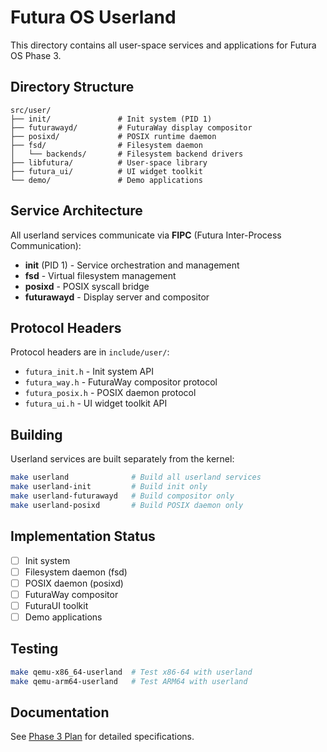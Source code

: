 # Futura OS Userland

This directory contains all user-space services and applications for Futura OS Phase 3.

## Directory Structure

```
src/user/
├── init/               # Init system (PID 1)
├── futurawayd/         # FuturaWay display compositor
├── posixd/             # POSIX runtime daemon
├── fsd/                # Filesystem daemon
│   └── backends/       # Filesystem backend drivers
├── libfutura/          # User-space library
├── futura_ui/          # UI widget toolkit
└── demo/               # Demo applications
```

## Service Architecture

All userland services communicate via **FIPC** (Futura Inter-Process Communication):

- **init** (PID 1) - Service orchestration and management
- **fsd** - Virtual filesystem management
- **posixd** - POSIX syscall bridge
- **futurawayd** - Display server and compositor

## Protocol Headers

Protocol headers are in `include/user/`:

- `futura_init.h` - Init system API
- `futura_way.h` - FuturaWay compositor protocol
- `futura_posix.h` - POSIX daemon protocol
- `futura_ui.h` - UI widget toolkit API

## Building

Userland services are built separately from the kernel:

```bash
make userland              # Build all userland services
make userland-init         # Build init only
make userland-futurawayd   # Build compositor only
make userland-posixd       # Build POSIX daemon only
```

## Implementation Status

- [ ] Init system
- [ ] Filesystem daemon (fsd)
- [ ] POSIX daemon (posixd)
- [ ] FuturaWay compositor
- [ ] FuturaUI toolkit
- [ ] Demo applications

## Testing

```bash
make qemu-x86_64-userland  # Test x86-64 with userland
make qemu-arm64-userland   # Test ARM64 with userland
```

## Documentation

See [Phase 3 Plan](../../docs/PHASE3_PLAN.md) for detailed specifications.
